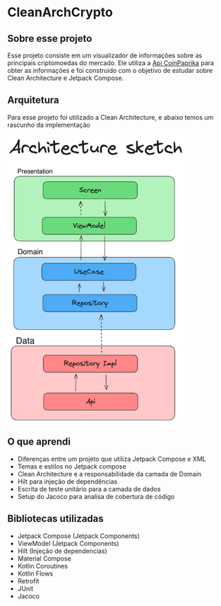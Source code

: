 # CleanArchCrypto

## Sobre esse projeto
Esse projeto consiste em um visualizador de informações sobre as principais criptomoedas do mercado. 
Ele utiliza a [Api CoinPaprika](https://api.coinpaprika.com/) para obter as informações e foi construido com o objetivo de estudar sobre Clean Architecture e Jetpack Compose.

## Arquitetura
Para esse projeto foi utilizado a Clean Architecture, e abaixo temos um rascunho da implementação

<img src="images/arch.png" alt="drawing" width="400"/>

## O que aprendi
- Diferenças entre um projeto que utiliza Jetpack Compose e XML
- Temas e estilos no Jetpack compose
- Clean Architecture e a responsabilidade da camada de Domain
- Hilt para injeção de dependências
- Escrita de teste unitário para a camada de dados
- Setup do Jacoco para analisa de cobertura de código

## Bibliotecas utilizadas
- Jetpack Compose (Jetpack Components)
- ViewModel (Jetpack Components)
- Hilt (Injeção de dependencias)
- Material Compose
- Kotlin Coroutines
- Kotlin Flows
- Retrofit
- JUnit
- Jacoco